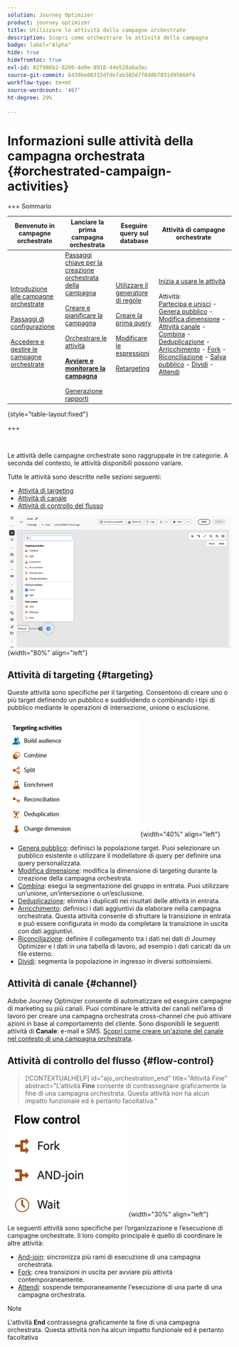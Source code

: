 ```yaml
---
solution: Journey Optimizer
product: journey optimizer
title: Utilizzare le attività delle campagne orchestrate
description: Scopri come orchestrare le attività della campagna
badge: label="Alpha"
hide: true
hidefromtoc: true
exl-id: 02f986b2-8200-4e0e-8918-44e528a6a3ec
source-git-commit: 6439be00315dfde7ab385d7f848b7031d95060f4
workflow-type: tm+mt
source-wordcount: '467'
ht-degree: 29%

---
```


# Informazioni sulle attività della campagna orchestrata {#orchestrated-campaign-activities}

+++ Sommario

| Benvenuto in campagne orchestrate | Lanciare la prima campagna orchestrata | Eseguire query sul database | Attività di campagne orchestrate |
|---|---|---|---|
| [Introduzione alle campagne orchestrate](gs-orchestrated-campaigns.md)<br/><br/>[Passaggi di configurazione](configuration-steps.md)<br/><br/>[Accedere e gestire le campagne orchestrate](access-manage-orchestrated-campaigns.md) | [Passaggi chiave per la creazione orchestrata della campagna](gs-campaign-creation.md)<br/><br/>[Creare e pianificare la campagna](create-orchestrated-campaign.md)<br/><br/>[Orchestrare le attività](orchestrate-activities.md)<br/><br/><b>[Avviare e monitorare la campagna](start-monitor-campaigns.md)</b><br/><br/>[Generazione rapporti](reporting-campaigns.md) | [Utilizzare il generatore di regole](orchestrated-rule-builder.md)<br/><br/>[Creare la prima query](build-query.md)<br/><br/>[Modificare le espressioni](edit-expressions.md)<br/><br/>[Retargeting](retarget.md) | [Inizia a usare le attività](activities/about-activities.md)<br/><br/>Attività:<br/>[Partecipa e unisci](activities/and-join.md) - [Genera pubblico](activities/build-audience.md) - [Modifica dimensione](activities/change-dimension.md) - [Attività canale](activities/channels.md) - [Combina](activities/combine.md) - [Deduplicazione](activities/deduplication.md) - [Arricchimento](activities/enrichment.md) - [Fork](activities/fork.md) - [Riconciliazione](activities/reconciliation.md) - [Salva pubblico](save-audience.md) - [Dividi](activities/split.md) - [Attendi](activities/wait.md) |

{style="table-layout:fixed"}

+++

<br/>

Le attività delle campagne orchestrate sono raggruppate in tre categorie. A seconda del contesto, le attività disponibili possono variare.

Tutte le attività sono descritte nelle sezioni seguenti:

* [Attività di targeting](#targeting)
* [Attività di canale](#channel)
* [Attività di controllo del flusso](#flow-control)

![Elenco delle attività disponibili nell&#39;area di lavoro](../assets/orchestrated-activities.png){width="80%" align="left"}

## Attività di targeting {#targeting}

Queste attività sono specifiche per il targeting. Consentono di creare uno o più target definendo un pubblico e suddividendo o combinando i tipi di pubblico mediante le operazioni di intersezione, unione o esclusione.

![Elenco delle attività di targeting](../assets/targeting-activities.png){width="40%" align="left"}

* [Genera pubblico](build-audience.md): definisci la popolazione target. Puoi selezionare un pubblico esistente o utilizzare il modellatore di query per definire una query personalizzata.
* [Modifica dimensione](change-dimension.md): modifica la dimensione di targeting durante la creazione della campagna orchestrata.
* [Combina](combine.md): esegui la segmentazione del gruppo in entrata. Puoi utilizzare un’unione, un’intersezione o un’esclusione.
* [Deduplicazione](deduplication.md): elimina i duplicati nei risultati delle attività in entrata.
* [Arricchimento](enrichment.md): definisci i dati aggiuntivi da elaborare nella campagna orchestrata. Questa attività consente di sfruttare la transizione in entrata e può essere configurata in modo da completare la transizione in uscita con dati aggiuntivi.
* [Riconciliazione](reconciliation.md): definire il collegamento tra i dati nei dati di Journey Optimizer e i dati in una tabella di lavoro, ad esempio i dati caricati da un file esterno.
* [Dividi](split.md): segmenta la popolazione in ingresso in diversi sottoinsiemi.

## Attività di canale {#channel}

Adobe Journey Optimizer consente di automatizzare ed eseguire campagne di marketing su più canali. Puoi combinare le attività dei canali nell’area di lavoro per creare una campagna orchestrata cross-channel che può attivare azioni in base al comportamento del cliente. Sono disponibili le seguenti attività di **Canale**: e-mail e SMS. [Scopri come creare un&#39;azione del canale nel contesto di una campagna orchestrata](channels.md).

## Attività di controllo del flusso {#flow-control}

>[!CONTEXTUALHELP]
>id="ajo_orchestration_end"
>title="Attività Fine"
>abstract="L’attività **Fine** consente di contrassegnare graficamente la fine di una campagna orchestrata. Questa attività non ha alcun impatto funzionale ed è pertanto facoltativa."

![Elenco delle attività di controllo del flusso](../assets/flow-control-activities.png){width="30%" align="left"}

Le seguenti attività sono specifiche per l’organizzazione e l’esecuzione di campagne orchestrate. Il loro compito principale è quello di coordinare le altre attività:

* [And-join](and-join.md): sincronizza più rami di esecuzione di una campagna orchestrata.
* [Fork](fork.md): crea transizioni in uscita per avviare più attività contemporaneamente.
* [Attendi](wait.md): sospende temporaneamente l&#39;esecuzione di una parte di una campagna orchestrata.
  <!--* [Test](test.md): Enable transitions based on specified conditions.-->

>[!NOTE]
>L&#39;attività **End** contrassegna graficamente la fine di una campagna orchestrata. Questa attività non ha alcun impatto funzionale ed è pertanto facoltativa

